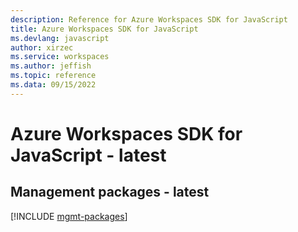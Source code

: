 ```yaml
---
description: Reference for Azure Workspaces SDK for JavaScript
title: Azure Workspaces SDK for JavaScript
ms.devlang: javascript
author: xirzec
ms.service: workspaces
ms.author: jeffish
ms.topic: reference
ms.data: 09/15/2022
---
```

# Azure Workspaces SDK for JavaScript - latest

## Management packages - latest
[!INCLUDE [mgmt-packages](workspaces-mgmt-index.md)]